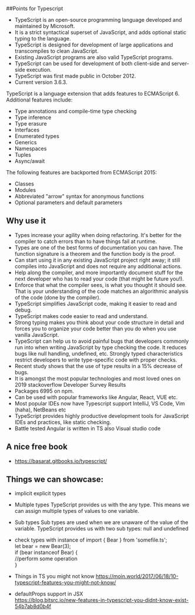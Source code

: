 ##Points for Typescript

* TypeScript is an open-source programming language developed and maintained by Microsoft. 
* It is a strict syntactical superset of JavaScript, and adds optional static typing to the language.
* TypeScript is designed for development of large applications and transcompiles to clean JavaScript.
* Existing JavaScript programs are also valid TypeScript programs. 
* TypeScript can be used for development of both client-side and server-side execution. 
* TypeScript was first made public in October 2012.
* Current version 3.6.3.

TypeScript is a language extension that adds features to ECMAScript 6. Additional features include:
* Type annotations and compile-time type checking
* Type inference
* Type erasure
* Interfaces
* Enumerated types
* Generics
* Namespaces
* Tuples
* Async/await

The following features are backported from ECMAScript 2015:
* Classes
* Modules
* Abbreviated "arrow" syntax for anonymous functions
* Optional parameters and default parameters

## Why use it

* Types increase your agility when doing refactoring. It's better for the compiler to catch errors than to have things fail at runtime.
* Types are one of the best forms of documentation you can have. The function signature is a theorem and the function body is the proof.
* Can start using it in any existing JavaScript project right away; it still compiles into JavaScript and does not require any additional actions. 
* Help along the compiler, and more importantly document stuff for the next developer who has to read your code (that might be future you!).
* Enforce that what the compiler sees, is what you thought it should see. That is your understanding of the code matches an algorithmic analysis of the code (done by the compiler).
* TypeScript simplifies JavaScript code, making it easier to read and debug.
* TypeScript makes code easier to read and understand.
* Strong typing makes you think about your code structure in detail and forces you to organize your code better than you do when you use vanilla JavaScript. 
* TypeScript can help us to avoid painful bugs that developers commonly run into when writing JavaScript by type checking the code. It reduces bugs like null handling, undefined, etc. Strongly typed characteristics restrict developers to write type-specific code with proper checks.
* Recent study shows that the use of type results in a 15% decrease of bugs.
* It is amongst the most popular technologies and most loved ones on 2019 stackoverflow Developer Survey Results
* Packages 6995 on npm.
* Can be used with popular frameworks like Angular, React, VUE etc.
* Most popular IDEs now have Typescript support IntelliJ, VS Code, Vim (haha), NetBeans etc
* TypeScript provides highly productive development tools for JavaScript IDEs and practices, like static checking.
* Battle tested Angular is written in TS also Visual studio code

## A nice free book

* https://basarat.gitbooks.io/typescript/

## Things we can showcase:

* implicit explicit types
* Multiple types
  TypeScript provides us with the any type. This means we can assign multiple types of values to one variable.
* Sub types
  Sub types are used when we are unaware of the value of the variable. 
  TypeScript provides us with two sub types: null and undefined
* check types with instance of
  import { Bear } from 'somefile.ts';  
  let bear = new Bear(3);  
  if (bear instanceof Bear) {  
    //perform some operation  
  }

* Things in TS you might not know
  https://moin.world/2017/06/18/10-typescript-features-you-might-not-know/

* defaultProps support in JSX  
  https://blog.bitsrc.io/new-features-in-typescript-you-didnt-know-exist-54b7ab8d0b4f